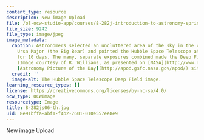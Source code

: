 ```yaml
---
content_type: resource
description: New image Upload
file: /ol-ocw-studio-app/courses/8-282j-introduction-to-astronomy-spring-2006/8e91bffaabf1f4b27601010e557ee8e9_8-282js06-th.jpg
file_size: 9242
file_type: image/jpeg
image_metadata:
  caption: Astronomers selected an uncluttered area of the sky in the constellation
    Ursa Major (the Big Bear) and pointed the Hubble Space Telescope at a single spot
    for 10 days. The many, separate exposures combined made the Deep Field image above.
    (Image courtesy of R. Williams, as presented on [NASA](http://www.nasa.gov/)'s
    [Astronomy Picture of the Day](http://apod.gsfc.nasa.gov/apod/) site.)
  credit: ''
  image-alt: The Hubble Space Telescope Deep Field image.
learning_resource_types: []
license: https://creativecommons.org/licenses/by-nc-sa/4.0/
ocw_type: OCWImage
resourcetype: Image
title: 8-282js06-th.jpg
uid: 8e91bffa-abf1-f4b2-7601-010e557ee8e9
---
```

New image Upload